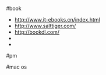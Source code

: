 #book
+ http://www.it-ebooks.cn/index.html
+ http://www.salttiger.com/
+ http://bookdl.com/
+ 
+ 
 
#pm

#mac os


